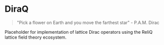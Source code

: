# DiraQ
> "Pick a flower on Earth and you move the farthest star" - P.A.M. Dirac

Placeholder for implementation of lattice Dirac operators using the ReliQ lattice field theory ecosystem.
